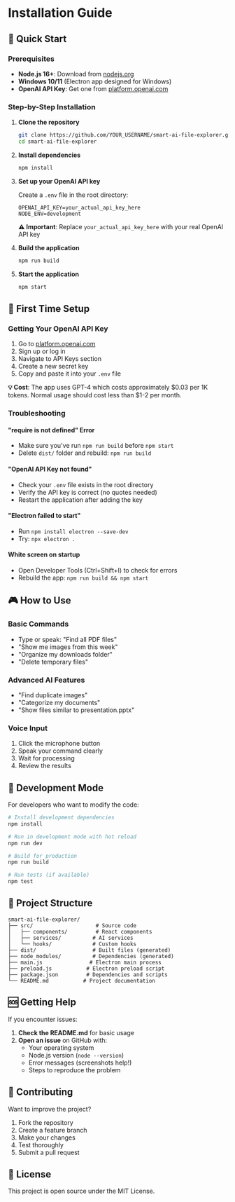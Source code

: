 # Installation Guide

## 🚀 Quick Start

### Prerequisites
- **Node.js 16+**: Download from [nodejs.org](https://nodejs.org/)
- **Windows 10/11** (Electron app designed for Windows)
- **OpenAI API Key**: Get one from [platform.openai.com](https://platform.openai.com/)

### Step-by-Step Installation

1. **Clone the repository**
   ```bash
   git clone https://github.com/YOUR_USERNAME/smart-ai-file-explorer.git
   cd smart-ai-file-explorer
   ```

2. **Install dependencies**
   ```bash
   npm install
   ```

3. **Set up your OpenAI API key**
   
   Create a `.env` file in the root directory:
   ```env
   OPENAI_API_KEY=your_actual_api_key_here
   NODE_ENV=development
   ```
   
   **⚠️ Important**: Replace `your_actual_api_key_here` with your real OpenAI API key

4. **Build the application**
   ```bash
   npm run build
   ```

5. **Start the application**
   ```bash
   npm start
   ```

## 🎯 First Time Setup

### Getting Your OpenAI API Key

1. Go to [platform.openai.com](https://platform.openai.com/)
2. Sign up or log in
3. Navigate to API Keys section
4. Create a new secret key
5. Copy and paste it into your `.env` file

**💡 Cost**: The app uses GPT-4 which costs approximately $0.03 per 1K tokens. Normal usage should cost less than $1-2 per month.

### Troubleshooting

#### "require is not defined" Error
- Make sure you've run `npm run build` before `npm start`
- Delete `dist/` folder and rebuild: `npm run build`

#### "OpenAI API Key not found"
- Check your `.env` file exists in the root directory
- Verify the API key is correct (no quotes needed)
- Restart the application after adding the key

#### "Electron failed to start"
- Run `npm install electron --save-dev`
- Try: `npx electron .`

#### White screen on startup
- Open Developer Tools (Ctrl+Shift+I) to check for errors
- Rebuild the app: `npm run build && npm start`

## 🎮 How to Use

### Basic Commands
- Type or speak: "Find all PDF files"
- "Show me images from this week"  
- "Organize my downloads folder"
- "Delete temporary files"

### Advanced AI Features
- "Find duplicate images"
- "Categorize my documents"
- "Show files similar to presentation.pptx"

### Voice Input
1. Click the microphone button
2. Speak your command clearly
3. Wait for processing
4. Review the results

## 🔧 Development Mode

For developers who want to modify the code:

```bash
# Install development dependencies
npm install

# Run in development mode with hot reload
npm run dev

# Build for production
npm run build

# Run tests (if available)
npm test
```

## 📁 Project Structure

```
smart-ai-file-explorer/
├── src/                    # Source code
│   ├── components/         # React components
│   ├── services/          # AI services
│   └── hooks/             # Custom hooks
├── dist/                  # Built files (generated)
├── node_modules/          # Dependencies (generated)
├── main.js               # Electron main process
├── preload.js           # Electron preload script
├── package.json         # Dependencies and scripts
└── README.md           # Project documentation
```

## 🆘 Getting Help

If you encounter issues:

1. **Check the README.md** for basic usage
2. **Open an issue** on GitHub with:
   - Your operating system
   - Node.js version (`node --version`)
   - Error messages (screenshots help!)
   - Steps to reproduce the problem

## 🤝 Contributing

Want to improve the project?

1. Fork the repository
2. Create a feature branch
3. Make your changes
4. Test thoroughly
5. Submit a pull request

## 📜 License

This project is open source under the MIT License.
